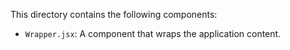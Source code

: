 This directory contains the following components:

- `Wrapper.jsx`: A component that wraps the application content.